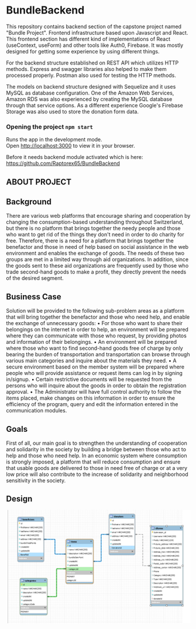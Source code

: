 # BundleBackend

This repository contains backend section of the capstone project named "Bundle Project". Frontend infrastructure based upon Javascript and React. This frontend section has different kind of implementations of React (useContext, useForm) and other tools like Auth0, Firebase. It was mostly designed for getting some experience by using different things.

For the backend structure established on REST API which utilizes HTTP methods. Express and swagger libraries also helped to make them processed properly. Postman also used for testing the HTTP methods. 

The models on backend structure designed with Sequelize and it uses MySQL as database configuration. One of the Amazon Web Services, Amazon RDS was also experienced by creating the MySQL database through that service options. 
As a different experience Google's Firebase Storage was also used to store the donation form data. 

### Opening the project `npm start`

Runs the app in the development mode.\
Open [http://localhost:3000](http://localhost:3000) to view it in your browser.

Before it needs backend module activated which is here: https://github.com/Raptorex65/BundleBackend

## ABOUT PROJECT

## Background

There are various web platforms that encourage sharing and cooperation by changing the consumption-based understanding throughout Switzerland, but there is no platform that brings together the needy people and those who want to get rid of the things they don't need in order to do charity for free. Therefore, there is a need for a platform that brings together the benefactor and those in need of help based on social assistance in the web environment and enables the exchange of goods.
The needs of these two groups are met in a limited way through aid organizations. In addition, since the goods sent to these aid organizations are frequently used by those who trade second-hand goods to make a profit, they directly prevent the needs of the desired segment.

## Business Case

Solution will be provided to the following sub-problem areas as a platform that will bring together the benefactor and those who need help, and enable the exchange of unnecessary goods:
• For those who want to share their belongings on the internet in order to help, an environment will be prepared where they can communicate with those who request, by providing photos and information of their belongings.
• An environment will be prepared where those who want to find second-hand goods free of charge by only bearing the burden of transportation and transportation can browse through various main categories and inquire about the materials they need.
• A secure environment based on the member system will be prepared where people who will provide assistance or request items can log in by signing in/signup.
• Certain restrictive documents will be requested from the persons who will inquire about the goods in order to obtain the registration approval.
• The Administrator will have full control authority to follow the items placed, make changes on this information in order to ensure the efficiency of the program, query and edit the information entered in the communication modules.

## Goals

First of all, our main goal is to strengthen the understanding of cooperation and solidarity in the society by building a bridge between those who act to help and those who need help. In an economic system where consumption is strongly imposed, a platform that will reduce consumption and ensure that usable goods are delivered to those in need free of charge or at a very low price will also contribute to the increase of solidarity and neighborhood sensitivity in the society.

## Design

![Model Structure](./Model_structure.png)
